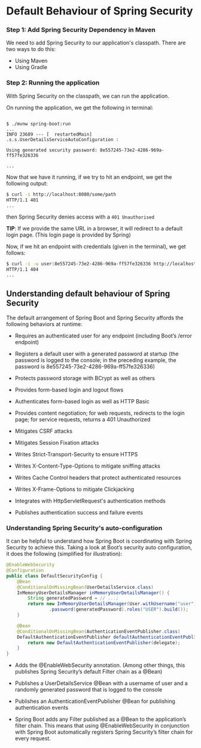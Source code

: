 # Default Behaviour of Spring Security

### Step 1: Add Spring Security Dependency in Maven

We need to add Spring Security to our application's classpath. There are two ways to do this:
- Using Maven
- Using Gradle
  
### Step 2: Running the application

With Spring Security on the classpath, we can run the application.

On running the application, we get the following in terminal:

```maven

$ ./mvnw spring-boot:run
...
INFO 23689 --- [  restartedMain] .s.s.UserDetailsServiceAutoConfiguration :

Using generated security password: 8e557245-73e2-4286-969a-ff57fe326336

...
```

Now that we have it running, if we try to hit an endpoint, we get the following output:

```bash
$ curl -i http://localhost:8080/some/path
HTTP/1.1 401
...
```

then Spring Security denies access with a ```401 Unauthorised```

**TIP**: If we provide the same URL in a browser, it will redirect to a default login page. (This login page is provided by Spring)


Now, if we hit an endpoint with credentials (given in the terminal), we get follows:

```bash
$ curl -i -u user:8e557245-73e2-4286-969a-ff57fe326336 http://localhost:8080/some/path
HTTP/1.1 404
...
```

## Understanding default behaviour of Spring Security


The default arrangement of Spring Boot and Spring Security affords the following behaviors at runtime:

- Requires an authenticated user for any endpoint (including Boot’s /error endpoint)

- Registers a default user with a generated password at startup (the password is logged to the console; in the preceding example, the password is 8e557245-73e2-4286-969a-ff57fe326336)

- Protects password storage with BCrypt as well as others

- Provides form-based login and logout flows

- Authenticates form-based login as well as HTTP Basic

- Provides content negotiation; for web requests, redirects to the login page; for service requests, returns a 401 Unauthorized

- Mitigates CSRF attacks

- Mitigates Session Fixation attacks

- Writes Strict-Transport-Security to ensure HTTPS

- Writes X-Content-Type-Options to mitigate sniffing attacks

- Writes Cache Control headers that protect authenticated resources

- Writes X-Frame-Options to mitigate Clickjacking

- Integrates with HttpServletRequest's authentication methods

- Publishes authentication success and failure events



### Understanding Spring Security's auto-configuration

It can be helpful to understand how Spring Boot is coordinating with Spring Security to achieve this. Taking a look at Boot’s security auto configuration, it does the following (simplified for illustration):


```java
@EnableWebSecurity 
@Configuration
public class DefaultSecurityConfig {
    @Bean
    @ConditionalOnMissingBean(UserDetailsService.class)
    InMemoryUserDetailsManager inMemoryUserDetailsManager() { 
        String generatedPassword = // ...;
        return new InMemoryUserDetailsManager(User.withUsername("user")
                .password(generatedPassword).roles("USER").build());
    }

    @Bean
    @ConditionalOnMissingBean(AuthenticationEventPublisher.class)
    DefaultAuthenticationEventPublisher defaultAuthenticationEventPublisher(ApplicationEventPublisher delegate) { 
        return new DefaultAuthenticationEventPublisher(delegate);
    }
}
```
- Adds the @EnableWebSecurity annotation. (Among other things, this publishes Spring Security’s default Filter chain as a @Bean)

- Publishes a UserDetailsService @Bean with a username of user and a randomly generated password that is logged to the console
  
- Publishes an AuthenticationEventPublisher @Bean for publishing authentication events

- Spring Boot adds any Filter published as a @Bean to the application’s filter chain. This means that using @EnableWebSecurity in conjunction with Spring Boot automatically registers Spring Security’s filter chain for every request.